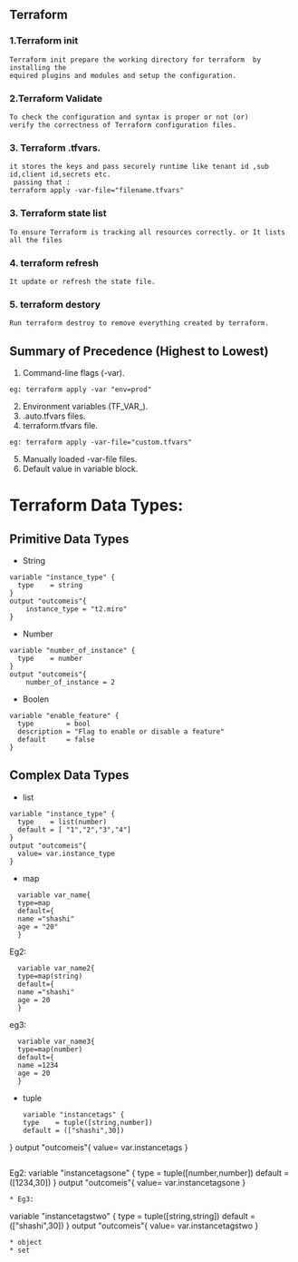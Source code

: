 ## Terraform

### 1.Terraform init
```
Terraform init prepare the working directory for terraform  by installing the
equired plugins and modules and setup the configuration.
```
### 2.Terraform Validate
```
To check the configuration and syntax is proper or not (or)
verify the correctness of Terraform configuration files. 
```
### 3. Terraform .tfvars.
```
it stores the keys and pass securely runtime like tenant id ,sub id,client id,secrets etc.
 passing that :
terraform apply -var-file="filename.tfvars"
```
### 3. Terraform state list 
```
To ensure Terraform is tracking all resources correctly. or It lists all the files
```

### 4. terraform refresh 
```
It update or refresh the state file.
```
### 5. terraform destory
```
Run terraform destroy to remove everything created by terraform.
```


## Summary of Precedence (Highest to Lowest)
1. Command-line flags (-var).
```
eg: terraform apply -var "env=prod"
```
2. Environment variables (TF_VAR_<name>).
3. .auto.tfvars files.
4. terraform.tfvars file.
```
eg: terraform apply -var-file="custom.tfvars"
```
5. Manually loaded -var-file files.
6. Default value in variable block.

# Terraform Data Types:

Primitive Data Types
---------------------   
* String
```
variable "instance_type" {
  type    = string
}
output "outcomeis"{
    instance_type = "t2.miro"
}
```
* Number
```
variable "number_of_instance" {
  type    = number
}
output "outcomeis"{
    number_of_instance = 2
  ```
* Boolen
```
variable "enable_feature" {
  type        = bool
  description = "Flag to enable or disable a feature"
  default     = false
}
```
Complex Data Types
---------------------
* list
```
variable "instance_type" {
  type    = list(number)
  default = [ "1","2","3","4"]
}
output "outcomeis"{
  value= var.instance_type
}
```

* map
```
  variable var_name{
  type=map
  default={
  name ="shashi"
  age = "20"
  }
  ```
Eg2:
```
  variable var_name2{
  type=map(string)
  default={
  name ="shashi"
  age = 20
  }
  ```
eg3:
```
  variable var_name3{
  type=map(number)
  default={
  name =1234
  age = 20
  }
```
  
* tuple
  ```
  variable "instancetags" {
  type    = tuple([string,number])
  default = (["shashi",30])
}
output "outcomeis"{
  value= var.instancetags
}
```

```
Eg2:
  variable "instancetagsone" {
  type    = tuple([number,number])
  default = ([1234,30])
}
output "outcomeis"{
  value= var.instancetagsone
}
```
* Eg3:
```
  variable "instancetagstwo" {
  type    = tuple([string,string])
  default = (["shashi",30])
}
output "outcomeis"{
  value= var.instancetagstwo
}
```
* object
* set




